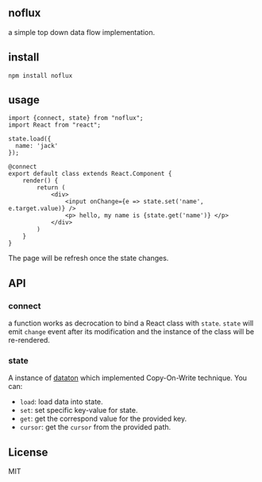 noflux
--------

a simple top down data flow implementation.


install
----

```
npm install noflux
```

usage
-----

```
import {connect, state} from "noflux";
import React from "react";

state.load({
  name: 'jack'
});

@connect
export default class extends React.Component {
    render() {
        return (
            <div>
                <input onChange={e => state.set('name', e.target.value)} />
                <p> hello, my name is {state.get('name')} </p>
            </div>
        )
    }
}
```

The page will be refresh once the state changes.


API
-----

### connect

a function works as decrocation to bind a React class with `state`.
`state` will emit `change` event after its modification and the instance
of the class will be re-rendered.

### state

A instance of [dataton](http://npmjs.com/package/dataton) which implemented Copy-On-Write technique. You can:

- `load`: load data into state.
- `set`: set specific key-value for state.
- `get`: get the correspond value for the provided key.
- `cursor`: get the `cursor` from the provided path.



License
----

MIT

